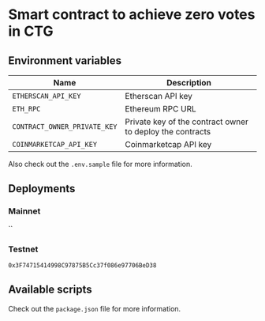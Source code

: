 # Smart contract to achieve zero votes in CTG

## Environment variables

| Name                         | Description                                               |
| ---------------------------- | --------------------------------------------------------- |
| `ETHERSCAN_API_KEY`          | Etherscan API key                                         |
| `ETH_RPC`                    | Ethereum RPC URL                                          |
| `CONTRACT_OWNER_PRIVATE_KEY` | Private key of the contract owner to deploy the contracts |
| `COINMARKETCAP_API_KEY`      | Coinmarketcap API key                                     |

Also check out the `.env.sample` file for more information.

## Deployments

### Mainnet

``

### Testnet

`0x3F74715414998C97875B5Cc37f086e97706BeD38`

## Available scripts

Check out the `package.json` file for more information.
